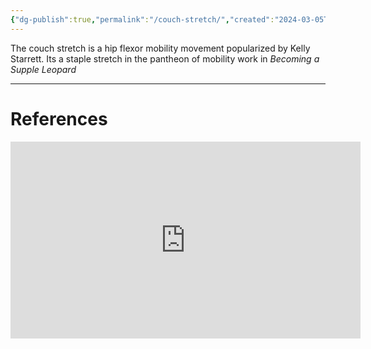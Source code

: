 ```yaml
---
{"dg-publish":true,"permalink":"/couch-stretch/","created":"2024-03-05T20:39:50.000-05:00","updated":"2024-03-05T20:39:50.000-05:00"}
---
```


The couch stretch is a hip flexor mobility movement popularized by Kelly Starrett. Its a staple stretch in the pantheon of mobility work in *Becoming a Supple Leopard*

---
# References
<iframe width="560" height="315" src="https://www.youtube-nocookie.com/embed/ulgAOykAgV4" title="YouTube video player" frameborder="0" allowfullscreen></iframe>
